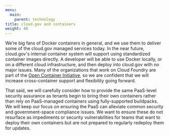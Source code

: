 ```yaml
---
menu:
  main:
    parent: technology
title: cloud.gov and containers
weight: 40
---
```


We’re big fans of Docker containers in general, and we use them to deliver some of the cloud.gov managed services today. In the near future, cloud.gov's internal container system will support using standardized container images directly. A developer will be able to use Docker locally, or on a different cloud infrastructure, and then deploy into cloud.gov with no major issues. Many of the organizations that work on Cloud Foundry are part of the [Open Container Initiative](http://www.opencontainers.org/), so we are confident that we will increase cross-container support and flexibility going forward.

That said, we will carefully consider how to provide the same PaaS-level security assurance as tenants begin to bring their own containers rather than rely on PaaS-managed containers using fully-supported buildpacks. We will keep our focus on ensuring the PaaS can alleviate common security and government-space compliance issues. We want to ensure these do not resurface as impediments or security vulnerabilities for teams that want to deploy their own containers but are not prepared to regularly redeploy them for updates.
